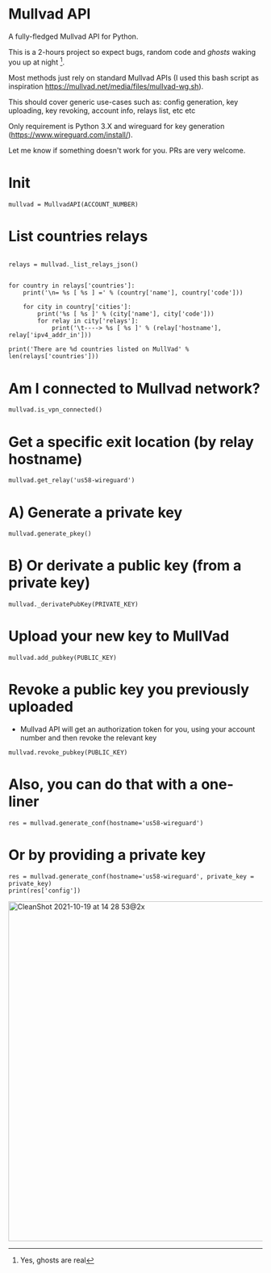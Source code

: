 # Mullvad API
A fully-fledged Mullvad API for Python.

This is a 2-hours project so expect bugs, random code and *ghosts* waking you up at night [^1].

Most methods just rely on standard Mullvad APIs (I used this bash script as inspiration https://mullvad.net/media/files/mullvad-wg.sh).


This should cover generic use-cases such as: config generation, key uploading, key revoking, account info, relays list, etc etc

Only requirement is Python 3.X and wireguard for key generation (https://www.wireguard.com/install/).


Let me know if something doesn't work for you. 
PRs are very welcome.

# Init
```mullvad = MullvadAPI(ACCOUNT_NUMBER)```

# List countries relays
```

relays = mullvad._list_relays_json()


for country in relays['countries']:
    print('\n= %s [ %s ] =' % (country['name'], country['code']))

    for city in country['cities']:
        print('%s [ %s ]' % (city['name'], city['code']))
        for relay in city['relays']:
            print('\t----> %s [ %s ]' % (relay['hostname'], relay['ipv4_addr_in']))

print('There are %d countries listed on MullVad' % len(relays['countries']))

```

# Am I connected to Mullvad network?
```mullvad.is_vpn_connected()```

# Get a specific exit location (by relay hostname)
```mullvad.get_relay('us58-wireguard')```

# A) Generate a private key
```mullvad.generate_pkey()```

# B) Or derivate a public key (from a private key)
```mullvad._derivatePubKey(PRIVATE_KEY)```

# Upload your new key to MullVad
```mullvad.add_pubkey(PUBLIC_KEY)```

# Revoke a public key you previously uploaded
- Mullvad API will get an authorization token for you, using your account number and then revoke the relevant key
```
mullvad.revoke_pubkey(PUBLIC_KEY)
```

# Also, you can do that with a one-liner
```res = mullvad.generate_conf(hostname='us58-wireguard')```

# Or by providing a private key 
```
res = mullvad.generate_conf(hostname='us58-wireguard', private_key = private_key)
print(res['config'])
```

<img width="674" alt="CleanShot 2021-10-19 at 14 28 53@2x" src="https://user-images.githubusercontent.com/11884948/137900667-1388f71a-ed2b-442d-9c08-ec6fe6d9acb5.png">

[^1]: Yes, ghosts are real
